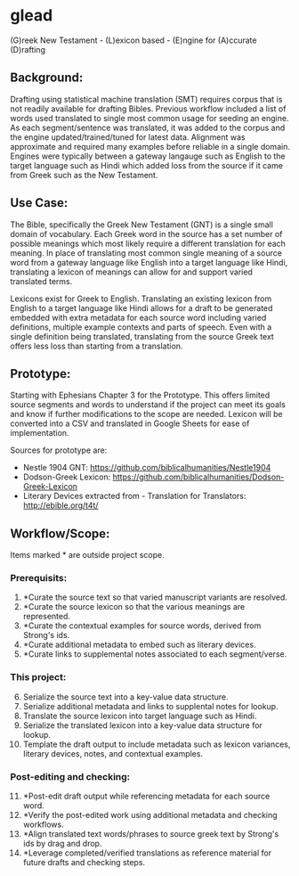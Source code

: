 # glead
(G)reek New Testament - (L)exicon based - (E)ngine for (A)ccurate (D)rafting

## Background:
Drafting using statistical machine translation (SMT) requires corpus that is not readily available for drafting Bibles. Previous workflow included a list of words used translated to single most common usage for seeding an engine. As each segment/sentence was translated, it was added to the corpus and the engine updated/trained/tuned for latest data. Alignment was approximate and required many examples before reliable in a single domain. Engines were typically between a gateway langauge such as English to the target language such as Hindi which added loss from the source if it came from Greek such as the New Testament.

## Use Case:
The Bible, specifically the Greek New Testament (GNT) is a single small domain of vocabulary. Each Greek word in the source has a set number of possible meanings which most likely require a different translation for each meaning. In place of translating most common single meaning of a source word from a gateway language like English into a target language like Hindi, translating a lexicon of meanings can allow for and support varied translated terms. 

Lexicons exist for Greek to English. Translating an existing lexicon from English to a target language like Hindi allows for a draft to be generated embedded with extra metadata for each source word including varied definitions, multiple example contexts and parts of speech. Even with a single definition being translated, translating from the source Greek text offers less loss than starting from a translation.

## Prototype:
Starting with Ephesians Chapter 3 for the Prototype. This offers limited source segments and words to understand if the project can meet its goals and know if further modifications to the scope are needed. Lexicon will be converted into a CSV and translated in Google Sheets for ease of implementation.

Sources for prototype are:

+ Nestle 1904 GNT: https://github.com/biblicalhumanities/Nestle1904
+ Dodson-Greek Lexicon: https://github.com/biblicalhumanities/Dodson-Greek-Lexicon
+ Literary Devices extracted from - Translation for Translators: http://ebible.org/t4t/

## Workflow/Scope:
Items marked * are outside project scope.

### Prerequisits:

1. *Curate the source text so that varied manuscript variants are resolved.
2. *Curate the source lexicon so that the various meanings are represented.
3. *Curate the contextual examples for source words, derived from Strong's ids.
4. *Curate additional metadata to embed such as literary devices.
5. *Curate links to supplemental notes associated to each segment/verse.

### This project:

6. Serialize the source text into a key-value data structure.
7. Serialize additional metadata and links to supplental notes for lookup.
8. Translate the source lexicon into target language such as Hindi.
9. Serialize the translated lexicon into a key-value data structure for lookup.
10. Template the draft output to include metadata such as lexicon variances, literary devices, notes, and contextual examples.

### Post-editing and checking:

11. *Post-edit draft output while referencing metadata for each source word.
12. *Verify the post-edited work using additional metadata and checking workflows.
13. *Align translated text words/phrases to source greek text by Strong's ids by drag and drop.
14. *Leverage completed/verified translations as reference material for future drafts and checking steps.
